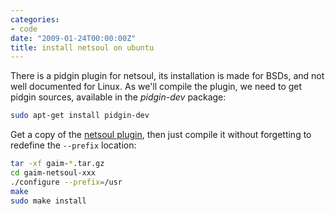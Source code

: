 ```yaml
---
categories:
- code
date: "2009-01-24T00:00:00Z"
title: install netsoul on ubuntu
---
```


There is a pidgin plugin for netsoul, its installation is made for
BSDs, and not well documented for Linux.  As we'll compile the plugin,
we need to get pidgin sources, available in the *pidgin-dev* package:

```bash
sudo apt-get install pidgin-dev
```

Get a copy of the [netsoul plugin](http://sourceforge.net/projects/gaim-netsoul),
then just compile it without forgetting to redefine the `--prefix` location:

```bash
tar -xf gaim-*.tar.gz
cd gaim-netsoul-xxx
./configure --prefix=/usr
make
sudo make install
```
